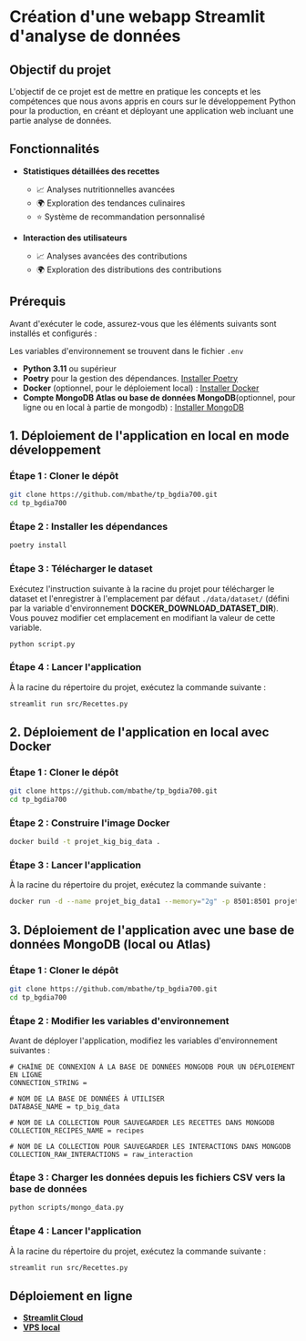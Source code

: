 # Création d'une webapp Streamlit d'analyse de données

## Objectif du projet
L'objectif de ce projet est de mettre en pratique les concepts et les compétences que nous avons appris en cours sur le développement Python pour la production, en créant et déployant une application web incluant une partie analyse de données.

## Fonctionnalités
- **Statistiques détaillées des recettes**
    - 📈 Analyses nutritionnelles avancées
    - 🌍 Exploration des tendances culinaires
    - ⭐ Système de recommandation personnalisé

- **Interaction des utilisateurs**
    - 📈 Analyses avancées des contributions
    - 🌍 Exploration des distributions des contributions

## Prérequis

Avant d'exécuter le code, assurez-vous que les éléments suivants sont installés et configurés :

Les variables d'environnement se trouvent dans le fichier `.env`

- **Python 3.11** ou supérieur
- **Poetry** pour la gestion des dépendances. [Installer Poetry](https://python-poetry.org/docs/#installation)
- **Docker** (optionnel, pour le déploiement local) : [Installer Docker](https://docs.docker.com/engine/install/)
- **Compte MongoDB Atlas ou base de données MongoDB**(optionnel, pour ligne ou en local à partie de mongodb) : [Installer MongoDB](https://www.mongodb.com/docs/manual/installation/)

## 1. Déploiement de l'application en local en mode développement

### Étape 1 : Cloner le dépôt
```bash
git clone https://github.com/mbathe/tp_bgdia700.git
cd tp_bgdia700
```

### Étape 2 : Installer les dépendances
```bash
poetry install
```

### Étape 3 : Télécharger le dataset
Exécutez l'instruction suivante à la racine du projet pour télécharger le dataset et l'enregistrer à l'emplacement par défaut `./data/dataset/` (défini par la variable d'environnement **DOCKER_DOWNLOAD_DATASET_DIR**). Vous pouvez modifier cet emplacement en modifiant la valeur de cette variable.

```bash
python script.py
```

### Étape 4 : Lancer l'application
À la racine du répertoire du projet, exécutez la commande suivante :
```bash
streamlit run src/Recettes.py
```

## 2. Déploiement de l'application en local avec Docker

### Étape 1 : Cloner le dépôt
```bash
git clone https://github.com/mbathe/tp_bgdia700.git
cd tp_bgdia700
```

### Étape 2 : Construire l'image Docker
```bash
docker build -t projet_kig_big_data .
```

### Étape 3 : Lancer l'application
À la racine du répertoire du projet, exécutez la commande suivante :
```bash
docker run -d --name projet_big_data1 --memory="2g" -p 8501:8501 projet_kig_big_data
```

## 3. Déploiement de l'application avec une base de données MongoDB (local ou Atlas)

### Étape 1 : Cloner le dépôt
```bash
git clone https://github.com/mbathe/tp_bgdia700.git
cd tp_bgdia700
```

### Étape 2 : Modifier les variables d'environnement
Avant de déployer l'application, modifiez les variables d'environnement suivantes :
```
# CHAÎNE DE CONNEXION À LA BASE DE DONNÉES MONGODB POUR UN DÉPLOIEMENT EN LIGNE
CONNECTION_STRING = 

# NOM DE LA BASE DE DONNÉES À UTILISER
DATABASE_NAME = tp_big_data

# NOM DE LA COLLECTION POUR SAUVEGARDER LES RECETTES DANS MONGODB
COLLECTION_RECIPES_NAME = recipes

# NOM DE LA COLLECTION POUR SAUVEGARDER LES INTERACTIONS DANS MONGODB
COLLECTION_RAW_INTERACTIONS = raw_interaction
```

### Étape 3 : Charger les données depuis les fichiers CSV vers la base de données
```bash
python scripts/mongo_data.py
```

### Étape 4 : Lancer l'application
À la racine du répertoire du projet, exécutez la commande suivante :
```bash
streamlit run src/Recettes.py
```

## Déploiement en ligne
- [**Streamlit Cloud**](https://tpbgdia700-w9z9mmtuyekqgmkmtkctxq.streamlit.app/)
- [**VPS local**](http://158.178.192.72:8501/)
